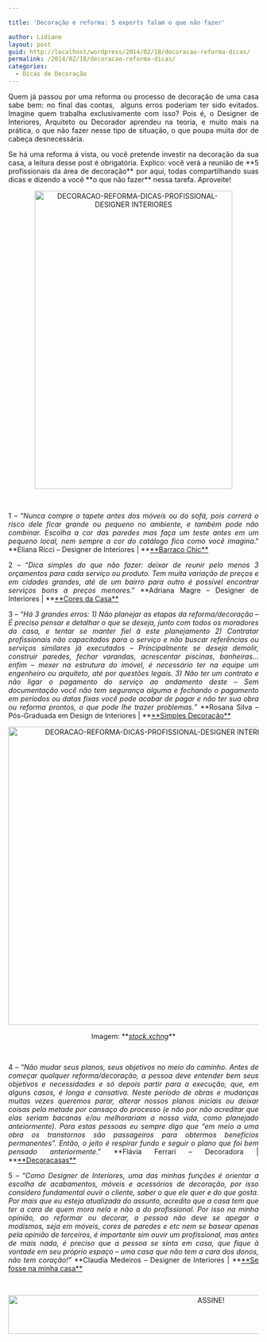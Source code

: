 ```yaml
---

title: 'Decoração e reforma: 5 experts falam o que não fazer'

author: Lidiane
layout: post
guid: http://localhost/wordpress/2014/02/18/decoracao-reforma-dicas/
permalink: /2014/02/18/decoracao-reforma-dicas/
categories:
  - Dicas de Decoração
---
```

<p style="text-align: justify;">
  Quem já passou por uma reforma ou processo de decoração de uma casa sabe bem: no final das contas,  alguns erros poderiam ter sido evitados. Imagine quem trabalha exclusivamente com isso? Pois é, o Designer de Interiores, Arquiteto ou Decorador aprendeu na teoria, e muito mais na prática, o que não fazer nesse tipo de situação, o que poupa muita dor de cabeça desnecessária.
</p>

<p style="text-align: justify;">
  Se há uma reforma á vista, ou você pretende investir na decoração da sua casa, a leitura desse post é obrigatória. Explico: você verá a reunião de **5 profissionais da área de decoração** por aqui, todas compartilhando suas dicas e dizendo a você **o que não fazer** nessa tarefa. Aproveite!
</p>

<!--more-->

<p align="center">
  <a href="http://www.trololodemulher.com.br/blog/wp-content/uploads/2014/02/DECORACAO-REFORMA-DICAS-PROFISSIONAL-DESIGNER-INTERIORES.png"><img class="alignnone size-full wp-image-9933" src="http://www.trololodemulher.com.br/blog/wp-content/uploads/2014/02/DECORACAO-REFORMA-DICAS-PROFISSIONAL-DESIGNER-INTERIORES.png" alt="DECORACAO-REFORMA-DICAS-PROFISSIONAL-DESIGNER INTERIORES" width="398" height="600" /></a>
</p>

&nbsp;

<p style="text-align: justify;">
  1 – “<em>Nunca compre o tapete antes dos móveis ou do sofá, pois correrá o risco dele ficar grande ou pequeno no ambiente, e também pode não combinar. Escolha a cor das paredes mas faça um teste antes em um pequeno local, nem sempre a cor do catálogo fica como você imagina</em>.” **Eliana Ricci – Designer de Interiores | **<a href="http://barraco-chic.blogspot.com.br/" target="_blank">**Barraco Chic**</a>
</p>

<p style="text-align: justify;">
  2 – “<em>Dica simples do que não fazer: deixar de reunir pelo menos 3 orçamentos para cada serviço ou produto. Tem muita variação de preços e em cidades grandes, até de um bairro para outro é possível encontrar serviços bons a preços menores</em>.” **Adriana Magre – Designer de Interiores | **<a href="http://www.coresdacasa.com.br/" target="_blank">**Cores da Casa**</a>
</p>

<p style="text-align: justify;">
  3 – “<em>Há 3 grandes erros: 1) Não planejar as etapas da reforma/decoração &#8211; É preciso pensar e detalhar o que se deseja, junto com todos os moradores da casa, e tentar se manter fiel à este planejamento 2) Contratar profissionais não capacitados para o serviço e não buscar referências ou serviços similares já executados &#8211; Principalmente se deseja demolir, construir paredes, fechar varandas, acrescentar piscinas, banheiras&#8230;enfim &#8211; mexer na estrutura do imóvel, é necessário ter na equipe um engenheiro ou arquiteto, até por questões legais. 3) Não ter um contrato e não ligar o pagamento do serviço ao andamento deste &#8211; Sem documentação você não tem segurança alguma e fechando o pagamento em períodos ou datas fixas você pode acabar de pagar e não ter sua obra ou reforma prontos, o que pode lhe trazer problemas</em>.<em>”</em> **Rosana Silva – Pós-Graduada em Design de Interiores | **<a href="http://www.simplesdecoracao.com.br/" target="_blank">**Simples Decoração**</a>
</p>

<p align="center">
  <a href="http://www.trololodemulher.com.br/blog/wp-content/uploads/2014/02/DEORACAO-REFORMA-DICAS-PROFISSIONAL-DESIGNER-INTERIORES.jpg"><img class="alignnone size-full wp-image-9934" src="http://www.trololodemulher.com.br/blog/wp-content/uploads/2014/02/DEORACAO-REFORMA-DICAS-PROFISSIONAL-DESIGNER-INTERIORES.jpg" alt="DEORACAO-REFORMA-DICAS-PROFISSIONAL-DESIGNER INTERIORES" width="600" height="600" /></a>
</p>

<p style="text-align: center;">
  Imagem: **<em><a href="http://www.sxc.hu/" target="_blank">stock.xchng</a></em>**
</p>

&nbsp;

<p style="text-align: justify;">
  4 – “<em>Não mudar seus planos, seus objetivos no meio do caminho. Antes de começar qualquer reforma/decoração, a pessoa deve entender bem seus objetivos e necessidades e só depois partir para a execução, que, em alguns casos, é longa e cansativa. Neste período de obras e mudanças muitas vezes queremos parar, alterar nossos planos iniciais ou deixar coisas pela metade por cansaço do processo (e não por não acreditar que elas seriam bacanas e/ou melhorariam a nossa vida, como planejado anteiormente). Para estas pessoas eu sempre digo que &#8220;em meio a uma obra os transtornos são passageiros para obtermos benefícios permanentes&#8221;. Então, o jeito é respirar fundo e seguir o plano que foi bem pensado anteriormente</em>.” **Flávia Ferrari – Decoradora | **<a href="http://www.decoracasas.com.br/" target="_blank">**Decoracasas**</a>
</p>

<p style="text-align: justify;">
  5 – “<em>Como Designer de Interiores, uma das minhas funções é orientar a escolha de acabamentos, móveis e acessórios de decoração, por isso considero fundamental ouvir o cliente, saber o que ele quer e do que gosta. Por mais que eu esteja atualizada do assunto, acredito que a casa tem que ter a cara de quem mora nela e não a do profissional. Por isso na minha opinião, ao reformar ou decorar, a pessoa não deve se apegar a modismos, seja em móveis, cores de paredes e etc nem se basear apenas pela opinião de terceiros, é importante sim ouvir um profissional, mas antes de mais nada, é preciso que a pessoa se sinta em casa, que fique à vontade em seu próprio espaço – uma casa que não tem a cara dos donos, não tem coração!”</em> **Claudia Medeiros – Designer de Interiores | **<a href="http://sefossenaminhacasa.com.br/" target="_blank">**Se fosse na minha casa**</a>
</p>

&nbsp;

<p align="center">
  <a href="http://feedburner.google.com/fb/a/mailverify?uri=blogBichaFemea&loc=en_US" target="_blank"><img class="alignnone size-full wp-image-10439" src="http://www.trololodemulher.com.br/blog/wp-content/uploads/2014/09/ASSINE.png" alt="ASSINE!" width="800" height="78" /></a>
</p>